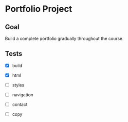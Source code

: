# Portfolio Project

## Goal
Build a complete portfolio gradually throughout the course.

## Tests
- [x] build
- [x] html
- [ ] styles
- [ ] navigation
- [ ] contact
- [ ] copy

